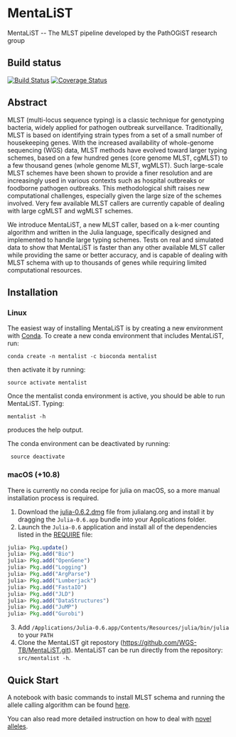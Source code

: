 # MentaLiST

MentaLiST -- The MLST pipeline developed by the PathOGiST research group

## Build status

[![Build Status](https://travis-ci.org/WGS-TB/MentaLiST.svg?branch=mentalist_v0.2)](https://travis-ci.org/WGS-TB/MentaLiST)
[![Coverage Status](https://coveralls.io/repos/github/WGS-TB/MentaLiST/badge.svg?branch=mentalist_v0.2)](https://coveralls.io/github/WGS-TB/MentaLiST?branch=mentalist_v0.2)

## Abstract

MLST (multi-locus sequence typing) is a classic technique for genotyping
bacteria, widely applied for pathogen outbreak surveillance. Traditionally,
MLST is based on identifying strain types from a set of a small number of
housekeeping genes. With the increased availability of whole-genome sequencing
(WGS) data, MLST methods have evolved toward larger typing schemes, based on a
few hundred genes (core genome MLST, cgMLST) to a few thousand genes (whole
genome MLST, wgMLST). Such large-scale MLST schemes have been shown to provide
a finer resolution and are increasingly used in various contexts such as
hospital outbreaks or foodborne pathogen outbreaks. This methodological shift
raises new computational challenges, especially given the large size of the
schemes involved. Very few available MLST callers are currently capable of
dealing with large cgMLST and wgMLST schemes.

We introduce MentaLiST, a new MLST caller, based on a k-mer counting algorithm and written in the Julia language, specifically designed and implemented to handle large typing schemes. Tests on real and simulated data to show that MentaLiST is faster than any other available MLST caller while providing the same or better accuracy, and is capable of dealing with MLST schema with up to thousands of genes while requiring limited computational resources. 

## Installation

### Linux

The easiest way of installing MentaLiST is by creating a new environment with [Conda](https://conda.io/docs/). To create a new conda environment that includes MentaLiST, run:
```
conda create -n mentalist -c bioconda mentalist
```

then activate it by running:
```
source activate mentalist
```

Once the mentalist conda environment is active, you should be able to run MentaLiST. Typing:
```
mentalist -h 
```
produces the help output. 

The conda environment can be deactivated by running:
```
 source deactivate 
```
### macOS (+10.8)

There is currently no conda recipe for julia on macOS, so a more manual installation process is required.

1. Download the [julia-0.6.2.dmg](https://julialang-s3.julialang.org/bin/mac/x64/0.6/julia-0.6.2-mac64.dmg) file from julialang.org and install it by dragging the `Julia-0.6.app` bundle into your Applications folder.
2. Launch the `Julia-0.6` application and install all of the dependencies listed in the [REQUIRE](REQUIRE) file:

```julia
julia> Pkg.update()
julia> Pkg.add("Bio")
julia> Pkg.add("OpenGene")
julia> Pkg.add("Logging")
julia> Pkg.add("ArgParse")
julia> Pkg.add("Lumberjack")
julia> Pkg.add("FastaIO")
julia> Pkg.add("JLD")
julia> Pkg.add("DataStructures")
julia> Pkg.add("JuMP")
julia> Pkg.add("Gurobi")
```
3. Add `/Applications/Julia-0.6.app/Contents/Resources/julia/bin/julia` to your `PATH` 
4. Clone the MentaLiST git repostory (https://github.com/WGS-TB/MentaLiST.git). MentaLiST can be run directly from the repository: `src/mentalist -h`.

## Quick Start

A notebook with basic commands to install MLST schema and running the allele calling algorithm can be found [here](docs/Basic%20Usage.ipynb).

You can also read more detailed instruction on how to deal with [novel alleles](docs/Novel%20allele%20detection%20with%20MentaLiST.ipynb).
